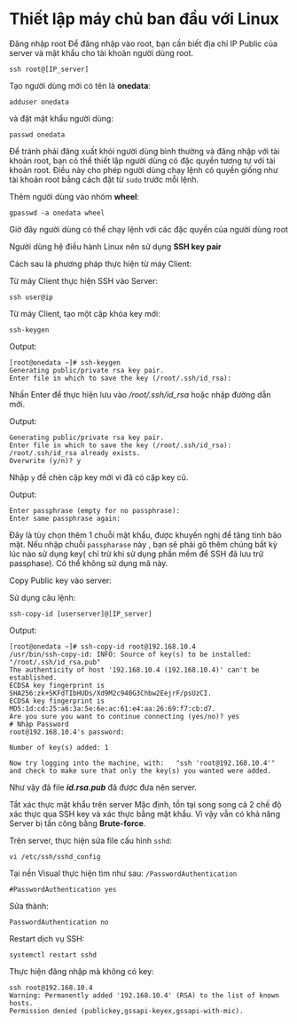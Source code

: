 # Thiết lập máy chủ ban đầu với Linux
Đăng nhập root
Để đăng nhập vào root, bạn cần biết địa chỉ IP Public của server và mật khẩu cho tài khoản người dùng root.

`ssh root@[IP_server]`

Tạo người dùng mới có tên là **onedata**:

`adduser onedata`

và đặt mật khẩu người dùng:

`passwd onedata`

Để tránh phải đăng xuất khỏi người dùng bình thường và đăng nhập với tài khoản root, bạn có thể thiết lập người dùng có đặc quyền tương tự với tài khoản root. Điều này cho phép người dùng chạy lệnh có quyền giống như tài khoản root bằng cách đặt từ `sudo` trước mỗi lệnh.

Thêm người dùng vào nhóm **wheel**:

`gpasswd -a onedata wheel`

Giờ đây người dùng có thể chạy lệnh với các đặc quyền của người dùng root

Người dùng hệ điều hành Linux nên sử dụng **SSH key pair**

Cách sau là phương pháp thực hiện từ máy Client:

Từ máy Client thực hiện SSH vào Server:

`ssh user@ip`

Từ máy Client, tạo một cặp khóa key mới:

`ssh-keygen`

Output:
```
[root@onedata ~]# ssh-keygen
Generating public/private rsa key pair.
Enter file in which to save the key (/root/.ssh/id_rsa):
```
Nhấn Enter để thực hiện lưu vào */root/.ssh/id_rsa* hoặc nhập đường dẫn mới.

Output:
```
Generating public/private rsa key pair.
Enter file in which to save the key (/root/.ssh/id_rsa):
/root/.ssh/id_rsa already exists.
Overwrite (y/n)? y
```
Nhập `y` đề chèn cặp key mới vì đã có cặp key cũ.

Output:

```
Enter passphrase (empty for no passphrase):
Enter same passphrase again:
```
Đây là tùy chọn thêm 1 chuỗi mật khẩu, được khuyến nghị để tăng tính bảo mật. Nếu nhập chuỗi `passpharase` này , bạn sẽ phải gõ thêm chúng bất kỳ lúc nào sử dụng key( chỉ trừ khi sử dụng phần mềm để SSH đã lưu trữ passphase). Có thể không sử dụng mã này.

Copy Public key vào server:

Sử dụng câu lệnh:

`ssh-copy-id [userserver]@[IP_server]`

Output:
```
[root@onedata ~]# ssh-copy-id root@192.168.10.4
/usr/bin/ssh-copy-id: INFO: Source of key(s) to be installed: "/root/.ssh/id_rsa.pub"
The authenticity of host '192.168.10.4 (192.168.10.4)' can't be established.
ECDSA key fingerprint is SHA256:zk+SKFdTIbHUDs/Xd9M2c940G3Chbw2EejrF/psUzCI.
ECDSA key fingerprint is MD5:1d:cd:25:a6:3a:5e:6e:ac:61:e4:aa:26:69:f7:cb:d7.
Are you sure you want to continue connecting (yes/no)? yes
# Nhập Password
root@192.168.10.4's password:

Number of key(s) added: 1

Now try logging into the machine, with:   "ssh 'root@192.168.10.4'"
and check to make sure that only the key(s) you wanted were added.

```
Như vậy đã file ***id.rsa.pub*** đã được đưa nên server.

Tắt xác thực mật khẩu trên server
Mặc định, tồn tại song song cả 2 chế độ xác thực qua SSH key và xác thực bằng mật khẩu. Vì vậy vẫn có khả năng Server bị tấn công bằng **Brute-force**.

Trên server, thực hiện sửa file cấu hình `sshd`:

`vi /etc/ssh/sshd_config`

Tại nền Visual thực hiện tìm như sau:
`/PasswordAuthentication`

`#PasswordAuthentication yes`

Sửa thành:

`PasswordAuthentication no`

Restart dịch vụ SSH:

`systemctl restart sshd`

Thực hiện đăng nhập mà không có key:
```
ssh root@192.168.10.4
Warning: Permanently added '192.168.10.4' (RSA) to the list of known hosts.
Permission denied (publickey,gssapi-keyex,gssapi-with-mic).
```

